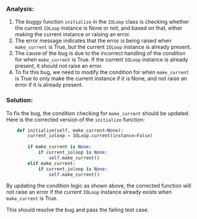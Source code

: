 ### Analysis:
1. The buggy function `initialize` in the `IOLoop` class is checking whether the current `IOLoop` instance is None or not, and based on that, either making the current instance or raising an error.
2. The error message indicates that the error is being raised when `make_current` is True, but the current `IOLoop` instance is already present.
3. The cause of the bug is due to the incorrect handling of the condition for when `make_current` is True. If the current `IOLoop` instance is already present, it should not raise an error.
4. To fix this bug, we need to modify the condition for when `make_current` is True to only make the current instance if it is None, and not raise an error if it is already present.

### Solution:
To fix the bug, the condition checking for `make_current` should be updated. Here is the corrected version of the `initialize` function:

```python
    def initialize(self, make_current=None):
        current_ioloop = IOLoop.current(instance=False)
        
        if make_current is None:
            if current_ioloop is None:
                self.make_current()
        elif make_current:
            if current_ioloop is None:
                self.make_current()
```

By updating the condition logic as shown above, the corrected function will not raise an error if the current `IOLoop` instance already exists when `make_current` is True.

This should resolve the bug and pass the failing test case.